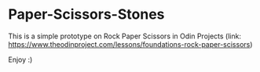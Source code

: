 # Paper-Scissors-Stones
This is a simple prototype on Rock Paper Scissors in Odin Projects (link: https://www.theodinproject.com/lessons/foundations-rock-paper-scissors)

Enjoy :)
